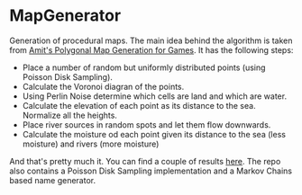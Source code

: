 MapGenerator
============

Generation of procedural maps. The main idea behind the algorithm is taken from [Amit's Polygonal Map Generation for Games](http://www-cs-students.stanford.edu/~amitp/game-programming/polygon-map-generation/).
It has the following steps:
* Place a number of random but uniformly distributed points (using Poisson Disk Sampling).
* Calculate the Voronoi diagran of the points.
* Using Perlin Noise determine which cells are land and which are water.
* Calculate the elevation of each point as its distance to the sea. Normalize all the heights.
* Place river sources in random spots and let them flow downwards.
* Calculate the moisture od each point given its distance to the sea (less moisture) and rivers (more moisture)

And that's pretty much it. You can find a couple of results [here](http://imgur.com/a/RXQi4). The repo also contains a Poisson Disk Sampling implementation and a Markov Chains based name generator.

